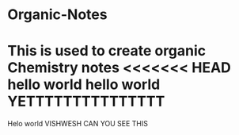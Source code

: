 # Organic-Notes
This is used to create organic Chemistry notes
<<<<<<< HEAD
hello world
 hello world 
 YETTTTTTTTTTTTTTT 
=======

Helo world
VISHWESH CAN YOU SEE THIS

